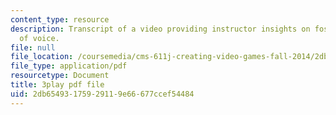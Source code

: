 ```yaml
---
content_type: resource
description: Transcript of a video providing instructor insights on fostering  diversity
  of voice.
file: null
file_location: /coursemedia/cms-611j-creating-video-games-fall-2014/2db65493175929119e66677ccef54484_cBoUvyAaEUY.pdf
file_type: application/pdf
resourcetype: Document
title: 3play pdf file
uid: 2db65493-1759-2911-9e66-677ccef54484
---
```

